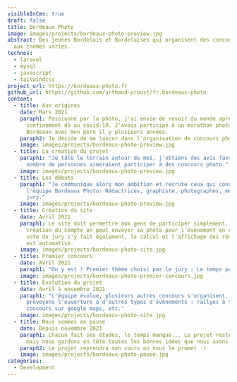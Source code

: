 ```yaml
---
visibleInCms: true
draft: false
title: Bordeaux Photo
image: images/projects/bordeaux-photo-preview.jpg
abstract: Des jeunes Bordelais et Bordelaises qui organisent des concours photo
  aux thèmes variés.
technos:
  - laravel
  - mysql
  - javascript
  - tailwindcss
project_url: https://bordeaux-photo.fr
github_url: https://github.com/arthaud-proust/fr.bordeaux-photo
content:
  - title: Aux origines
    date: Mars 2021
    paraph1: Passionné par la photo, j'ai envie de revoir du monde après le
      confinement dû au covid-19. J'avais participé à un marathon photo à
      Bordeaux avec mon père il y plusieurs années.
    paraph2: Je décide de me lancer dans l'organisation de concours photos.
    image: images/projects/bordeaux-photo-preview.jpg
  - title: La création du projet
    paraph1: "Je tâte le terrain autour de moi, j'obtiens des avis favorables: bon
      nombre de personnes aimeraient participer à des concours photo."
    image: images/projects/bordeaux-photo-preview.jpg
  - title: Les débuts
    paraph1: "Je communique alors mon ambition et recrute ceux qui constituerons
      l'équipe Bordeaux Photo: Rédactrices, graphiste, photographes, membres du
      jury."
    image: images/projects/bordeaux-photo-preview.jpg
  - title: Création du site
    date: Avril 2021
    paraph1: Le site doit permettre aux gens de participer simplement. Après
      création du compte on peut envoyer sa photo pour l'évènement en cours. Le
      vote du jury s'y fait également, le calcul et l'affichage des résultats
      est automatisé.
    image: images/projects/bordeaux-photo-site.jpg
  - title: Premier concours
    date: Avril 2021
    paraph1: "On y est ! Premier thème choisi par le jury : Le temps passe."
    image: images/projects/bordeaux-photo-premier-concours.jpg
  - title: Évolution du projet
    date: Avril à novembre 2021
    paraph1: "L'équipe évolue, plusieurs autres concours s'organisent. Nous
      prévoyons l'ouverture à d'autres types d'évènements : rallyes à thèmes,
      concours sur google maps, etc."
    image: images/projects/bordeaux-photo-site.jpg
  - title: Nous sommes en pause
    date: Depuis novembre 2021
    paraph1: Chacun fait ses études, le temps manque... Le projet reste en suspens
      mais nous gardons en tête toutes les bonnes idées que nous avons.
    paraph2: Le projet reprendra son cours on vous le promet :)
    image: images/projects/bordeaux-photo-pause.jpg
categories:
  - Development
---
```

